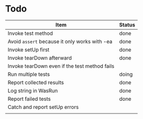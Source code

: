 Todo
==========

| Item                                          | Status |
|-----------------------------------------------|--------|
| Invoke test method                            | done   |
| Avoid `assert` because it only works with -ea | done   |
| Invoke setUp first                            | done   |
| Invoke tearDown afterward                     | done   |
| Invoke tearDown even if the test method fails |        |
| Run multiple tests                            | doing  |
| Report collected results                      | done   |
| Log string in WasRun                          | done   |
| Report failed tests                           | done   |
| Catch and report setUp errors                 |        |
|                                               |        |